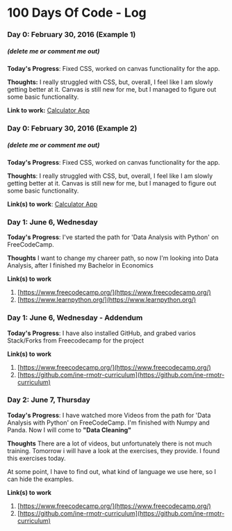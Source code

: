# 100 Days Of Code - Log

### Day 0: February 30, 2016 (Example 1)
##### (delete me or comment me out)

**Today's Progress**: Fixed CSS, worked on canvas functionality for the app.

**Thoughts:** I really struggled with CSS, but, overall, I feel like I am slowly getting better at it. Canvas is still new for me, but I managed to figure out some basic functionality.

**Link to work:** [Calculator App](http://www.example.com)

### Day 0: February 30, 2016 (Example 2)
##### (delete me or comment me out)

**Today's Progress**: Fixed CSS, worked on canvas functionality for the app.

**Thoughts**: I really struggled with CSS, but, overall, I feel like I am slowly getting better at it. Canvas is still new for me, but I managed to figure out some basic functionality.

**Link(s) to work**: [Calculator App](http://www.example.com)


### Day 1: June 6, Wednesday

**Today's Progress**: I've started the path for 'Data Analysis with Python' on FreeCodeCamp.

**Thoughts** I want to change my chareer path, so now I'm looking into Data Analysis, after I finished my Bachelor in Economics

**Link(s) to work**
1. [https://www.freecodecamp.org/](https://www.freecodecamp.org/)
2. [https://www.learnpython.org/](https://www.learnpython.org/)

### Day 1: June 6, Wednesday - Addendum

**Today's Progress**: I have also installed GitHub, and grabed varios Stack/Forks from Freecodecamp for the project

**Link(s) to work**
1. [https://www.freecodecamp.org/](https://www.freecodecamp.org/)
2. [https://github.com/ine-rmotr-curriculum](https://github.com/ine-rmotr-curriculum)

### Day 2: June 7, Thursday

**Today's Progress**: I have watched more Videos from the path for 'Data Analysis with Python' on FreeCodeCamp. I'm finished with Numpy and Panda.
Now I will come to **"Data Cleaning"**

**Thoughts** There are a lot of videos, but unfortunately there is not much training. 
Tomorrow i will have a look at the exercises, they provide. 
I found this exercises today. 

At some point, I have to find out, what kind of language we use here, so I can hide the examples. 

**Link(s) to work**
1. [https://www.freecodecamp.org/](https://www.freecodecamp.org/)
2. [https://github.com/ine-rmotr-curriculum](https://github.com/ine-rmotr-curriculum)
